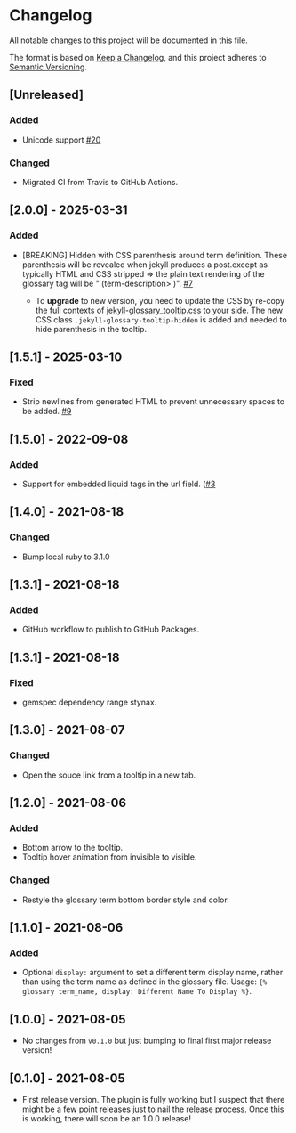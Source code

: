 # Changelog
All notable changes to this project will be documented in this file.

The format is based on [Keep a Changelog](https://keepachangelog.com/en/1.0.0/),
and this project adheres to [Semantic Versioning](https://semver.org/spec/v2.0.0.html).

## [Unreleased]
### Added
- Unicode support [#20](https://github.com/erikw/jekyll-glossary_tooltip/pull/20)
### Changed
- Migrated CI from Travis to GitHub Actions.

## [2.0.0] - 2025-03-31
### Added
- [BREAKING] Hidden with CSS parenthesis around term definition. These parenthesis will be revealed when jekyll produces a post.except as typically HTML and CSS stripped => the plain text rendering of the glossary tag will be "<term-name> (term-description> <term-url>)". [#7](https://github.com/erikw/jekyll-glossary_tooltip/issues/7)
    - To **upgrade** to new version, you need to update the CSS by re-copy the full contexts of [jekyll-glossary_tooltip.css](lib/jekyll-glossary_tooltip/jekyll-glossary_tooltip.css) to your side. The new CSS class `.jekyll-glossary-tooltip-hidden` is added and needed to hide parenthesis in the tooltip.

## [1.5.1] - 2025-03-10
### Fixed
- Strip newlines from generated HTML to prevent unnecessary spaces to be added. [#9](https://github.com/erikw/jekyll-glossary_tooltip/issues/9)

## [1.5.0] - 2022-09-08
### Added
- Support for embedded liquid tags in the url field. ([#3](https://github.com/erikw/jekyll-glossary_tooltip/issues/3])

## [1.4.0] - 2021-08-18
### Changed
* Bump local ruby to 3.1.0

## [1.3.1] - 2021-08-18
### Added
- GitHub workflow to publish to GitHub Packages.

## [1.3.1] - 2021-08-18
### Fixed
- gemspec dependency range stynax.

## [1.3.0] - 2021-08-07
### Changed
- Open the souce link from a tooltip in a new tab.

## [1.2.0] - 2021-08-06
### Added
- Bottom arrow to the tooltip.
- Tooltip hover animation from invisible to visible.

### Changed
- Restyle the glossary term bottom border style and color.

## [1.1.0] - 2021-08-06
### Added
- Optional `display:` argument to set a different term display name, rather than using the term name as defined in the glossary file. Usage: `{% glossary term_name, display: Different Name To Display %}`.

## [1.0.0] - 2021-08-05
- No changes from `v0.1.0` but just bumping to final first major release version!

## [0.1.0] - 2021-08-05
- First release version. The plugin is fully working but I suspect that there might be a few point releases just to nail the release process. Once this is working, there will soon be an 1.0.0 release!
